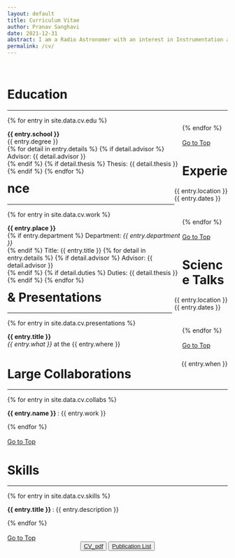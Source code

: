 ```yaml
---
layout: default
title: Curriculum Vitae
author: Pranav Sanghavi
date: 2021-12-31
abstract: I am a Radio Astronomer with an interest in Instrumentation and VLBI. I am currently completing my PhD at West Virginia University. My goal is to strive towards acquiring end-to-end experitise from analog chains to digital pipelines. I would like to build to telescopes to uncover the secrets of Fast Radio Bursts and Cosmology.
permalink: /cv/
---
```


<br>

<h1 id = "edu">Education</h1>

<hr>

<div class="container">
  {% for entry in site.data.cv.edu %}
    <div class="content_left_responsive">
      <p style='float: left; width: 100vw; max-width: 400px;'>
        <b>{{ entry.school }}</b><br>
        {{ entry.degree }}<br>
        {% for detail in entry.details %}
          {% if detail.advisor %}
            Advisor: {{ detail.advisor }}<br>
          {% endif %}
          {% if detail.thesis %}
            Thesis: {{ detail.thesis }}<br>
          {% endif %}
        {% endfor %}
      </p>
    </div>
    <div class="content_left_responsive">
      <p style='float: right'>
        {{ entry.location }}<br>
        {{ entry.dates }}<br>
      </p>
    </div>
  {% endfor %}
</div>
<br>
<a href="#">Go to Top</a>

<br>
<h1 id = "edu">Experience</h1>

<hr>

<div class="container">
  {% for entry in site.data.cv.work %}
    <div class="content_left_responsive">
      <p style='float: left; width: 100vw; max-width: 400px;'>
        <b>{{ entry.place }}</b><br>
        {% if entry.department %}
            Department: <i>{{ entry.department }}</i><br>
        {% endif %}
        Title: {{ entry.title }}
        {% for detail in entry.details %}
          {% if detail.advisor %}
            Advisor: {{ detail.advisor }}<br>
          {% endif %}
          {% if detail.duties %}
            Duties: {{ detail.thesis }}<br>
          {% endif %}
        {% endfor %}
      </p>
    </div>
    <div class="content_left_responsive">
      <p style='float: right; margin-left: 5px;'>
        {{ entry.location }}<br>
        {{ entry.dates }}<br>
      </p>
    </div>
  {% endfor %}
</div>
<br>
<a href="#">Go to Top</a>

<br>
<h1 id = "pres">Science Talks & Presentations</h1>

<hr>

<div class="container">
  {% for entry in site.data.cv.presentations %}
    <div class="content_left_responsive">
      <p style='float: left; width: 100vw; max-width: 400px;'>
        <b>{{ entry.title }}</b><br>
        <i>{{ entry.what }}</i> at the {{ entry.where }}<br>
        </p>
    </div>
    <div class="content_left_responsive">
      <p style='float: right; text-align: right; margin-left: 5px;'>
        {{ entry.when }}<br>
        </p>
    </div>
  {% endfor %}
</div>
<br>
<a href="#">Go to Top</a>

<br>
<h1 id = "skills">Large Collaborations</h1>
<hr>
<div class="container">
  {% for entry in site.data.cv.collabs %}
  <p>
    <b> {{ entry.name }} </b>: {{ entry.work }}<br>
    </p>
  {% endfor %}
</div>
<br>
<a href="#">Go to Top</a>

<br>
<h1 id = "skills">Skills</h1>
<hr>
<div class="container">
  {% for entry in site.data.cv.skills %}
  <p>
    <b>{{ entry.title }} </b>: {{ entry.description }}<br>
    </p>
  {% endfor %}
</div>
<br>
<a href="#">Go to Top</a>

<br>
<div style="text-align: center;">
    <button><a href="https://pranavsanghavi.com/CV/">CV_pdf</a></button>
    <button><a href="{{ site.url }}/pub_list">Publication List</a></button>
</div>
